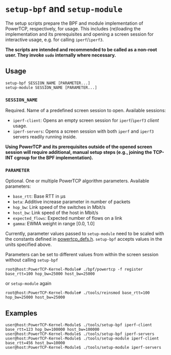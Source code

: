 # `setup-bpf` and `setup-module`
The setup scripts prepare the BPF and module implementation of PowerTCP,
respectively, for usage. This includes (re)loading the implementation and its
prerequisites and opening a screen session for interactive usage, e.g. for
calling `iperf`/`iperf3`.

**The scripts are intended and recommended to be called as a non-root user.
They invoke `sudo` internally where necessary.**

## Usage
```
setup-bpf SESSION_NAME [PARAMETER...]
setup-module SESSION_NAME [PARAMETER...]
```

### `SESSION_NAME`
Required. Name of a predefined screen session to open. Available sessions:
- `iperf-client`: Opens an empty screen session for `iperf`/`iperf3` *client*
  usage.
- `iperf-servers`: Opens a screen session with both `iperf` and `iperf3`
  servers readily running inside.

**Using PowerTCP and its prerequisites outside of the opened screen session
will require additional, manual setup steps (e.g., joining the TCP-INT cgroup
for the BPF implementation).**

### `PARAMETER`
Optional. One or multiple PowerTCP algorithm parameters. Available parameters:
- `base_rtt`: Base RTT in µs
- `beta`: Additive increase parameter in number of packets
- `hop_bw`: Link speed of the switches in Mbit/s
- `host_bw`: Link speed of the host in Mbit/s
- `expected_flows`: Expected number of flows on a link
- `gamma`: EWMA weight in range [0.0, 1.0]

Currently, parameter values passed to `setup-module` need to be scaled with the
constants defined in [powertcp_defs.h](../powertcp_defs.h). `setup-bpf` accepts
values in the units specified above.

Parameters can be set to different values from within the screen session
without calling `setup-bpf`
```console
root@host:PowerTCP-Kernel-Module# ./bpf/powertcp -f register base_rtt=100 hop_bw=25000 host_bw=25000
```
or `setup-module` again
```console
root@host:PowerTCP-Kernel-Module# ./tools/reinsmod base_rtt=100 hop_bw=25000 host_bw=25000
```

## Examples
```console
user@host:PowerTCP-Kernel-Module$ ./tools/setup-bpf iperf-client base_rtt=123 hop_bw=100000 host_bw=100000
user@host:PowerTCP-Kernel-Module$ ./tools/setup-bpf iperf-servers
user@host:PowerTCP-Kernel-Module$ ./tools/setup-module iperf-client base_rtt=456 host_bw=10000
user@host:PowerTCP-Kernel-Module$ ./tools/setup-module iperf-servers
```
